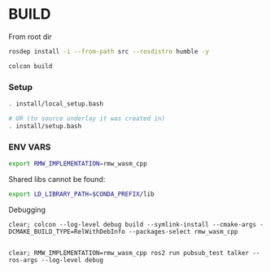 # BUILD

From root dir
```sh
rosdep install -i --from-path src --rosdistro humble -y

colcon build 
```

### Setup

```sh
. install/local_setup.bash

# OR (to source underlay it was created in)
. install/setup.bash
```

### ENV VARS

```sh
export RMW_IMPLEMENTATION=rmw_wasm_cpp
```


Shared libs cannot be found:
```sh
export LD_LIBRARY_PATH=$CONDA_PREFIX/lib
```

Debugging
```
clear; colcon --log-level debug build --symlink-install --cmake-args -DCMAKE_BUILD_TYPE=RelWithDebInfo --packages-select rmw_wasm_cpp


clear; RMW_IMPLEMENTATION=rmw_wasm_cpp ros2 run pubsub_test talker --ros-args --log-level debug
```